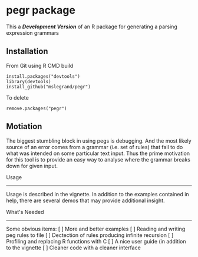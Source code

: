 pegr package
====

This a ***Development Version*** of an R package for generating  a parsing expression grammars  

Installation
-----

From Git using R CMD build
```
install.packages("devtools")
library(devtools)
install_github("mslegrand/pegr")

```
To delete
```
remove.packages("pegr")
```

Motiation
------

The biggest stumbling block in using pegs is debugging.  And the most
likely source of an error comes from a grammar (i.e. set of rules) that fail
to do what was intended on some particular text input. 
Thus the prime motivation for this tool is to provide an easy way
to analyse where the grammar breaks down for given input.

Usage
_____

Usage is described in the vignette.   In addition to the examples contained in help,
there are several demos that may provide additional insight.

What's Needed
______

Some obvious  items:
[ ]  More  and better examples
[ ]  Reading and writing peg rules to file
[ ]  Dectection of rules producing infinite recursion
[ ]  Profiling and replacing R functions with C
[ ]  A nice user guide (in addition to the vignette
[ ]  Cleaner code with a cleaner interface



